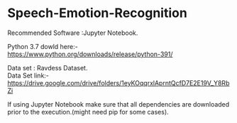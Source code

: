 # Speech-Emotion-Recognition

Recommended Software :Jupyter Notebook.

Python 3.7  dowld here:- https://www.python.org/downloads/release/python-391/


Data set : Ravdess Dataset.   
Data Set link:-  https://drive.google.com/drive/folders/1eyKOqqrxlAprntQcfD7E2E19V_Y8RbZi


If using Jupyter Notebook make sure that all dependencies are downloaded prior to the execution.(might need pip for some cases).
